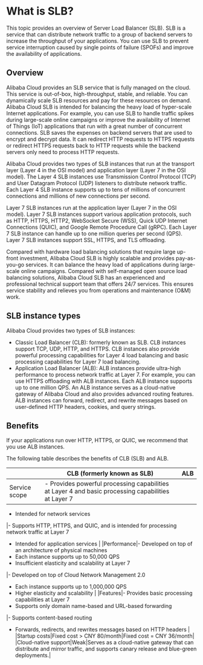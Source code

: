 # What is SLB?

This topic provides an overview of Server Load Balancer \(SLB\). SLB is a service that can distribute network traffic to a group of backend servers to increase the throughput of your applications. You can use SLB to prevent service interruption caused by single points of failure \(SPOFs\) and improve the availability of applications.

## Overview

Alibaba Cloud provides an SLB service that is fully managed on the cloud. This service is out-of-box, high-throughput, stable, and reliable. You can dynamically scale SLB resources and pay for these resources on demand. Alibaba Cloud SLB is intended for balancing the heavy load of hyper-scale Internet applications. For example, you can use SLB to handle traffic spikes during large-scale online campaigns or improve the availability of Internet of Things \(IoT\) applications that run with a great number of concurrent connections. SLB saves the expenses on backend servers that are used to encrypt and decrypt data. It can redirect HTTP requests to HTTPS requests or redirect HTTPS requests back to HTTP requests while the backend servers only need to process HTTP requests.

Alibaba Cloud provides two types of SLB instances that run at the transport layer \(Layer 4 in the OSI model\) and application layer \(Layer 7 in the OSI model\). The Layer 4 SLB instances use Transmission Control Protocol \(TCP\) and User Datagram Protocol \(UDP\) listeners to distribute network traffic. Each Layer 4 SLB instance supports up to tens of millions of concurrent connections and millions of new connections per second.

Layer 7 SLB instances run at the application layer \(Layer 7 in the OSI model\). Layer 7 SLB instances support various application protocols, such as HTTP, HTTPS, HTTP2, WebSocket Secure \(WSS\), Quick UDP Internet Connections \(QUIC\), and Google Remote Procedure Call \(gRPC\). Each Layer 7 SLB instance can handle up to one million queries per second \(QPS\). Layer 7 SLB instances support SSL, HTTPS, and TLS offloading.

Compared with hardware load balancing solutions that require large up-front investment, Alibaba Cloud SLB is highly scalable and provides pay-as-you-go services. It can balance the heavy load of applications during large-scale online campaigns. Compared with self-managed open source load balancing solutions, Alibaba Cloud SLB has an experienced and professional technical support team that offers 24/7 services. This ensures service stability and relieves you from operations and maintenance \(O&M\) work.

## SLB instance types

Alibaba Cloud provides two types of SLB instances:

-   Classic Load Balancer \(CLB\): formerly known as SLB. CLB instances support TCP, UDP, HTTP, and HTTPS. CLB instances also provide powerful processing capabilities for Layer 4 load balancing and basic processing capabilities for Layer 7 load balancing.
-   Application Load Balancer \(ALB\): ALB instances provide ultra-high performance to process network traffic at Layer 7. For example, you can use HTTPS offloading with ALB instances. Each ALB instance supports up to one million QPS. An ALB instance serves as a cloud-native gateway of Alibaba Cloud and also provides advanced routing features. ALB instances can forward, redirect, and rewrite messages based on user-defined HTTP headers, cookies, and query strings.

## Benefits

If your applications run over HTTP, HTTPS, or QUIC, we recommend that you use ALB instances.

The following table describes the benefits of CLB \(SLB\) and ALB.

| |CLB \(formerly known as SLB\)|ALB|
|--|-----------------------------|---|
|Service scope|-   Provides powerful processing capabilities at Layer 4 and basic processing capabilities at Layer 7
-   Intended for network services

|-   Supports HTTP, HTTPS, and QUIC, and is intended for processing network traffic at Layer 7
-   Intended for application services |
|Performance|-   Developed on top of an architecture of physical machines
-   Each instance supports up to 50,000 QPS
-   Insufficient elasticity and scalability at Layer 7

|-   Developed on top of Cloud Network Management 2.0
-   Each instance supports up to 1,000,000 QPS
-   Higher elasticity and scalability |
|Features|-   Provides basic processing capabilities at Layer 7
-   Supports only domain name-based and URL-based forwarding

|-   Supports content-based routing
-   Forwards, redirects, and rewrites messages based on HTTP headers |
|Startup costs|Fixed cost \> CNY 80/month|Fixed cost = CNY 36/month|
|Cloud-native support|Weak|Serves as a cloud-native gateway that can distribute and mirror traffic, and supports canary release and blue-green deployments.|

